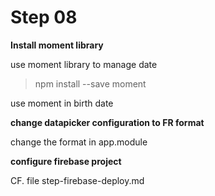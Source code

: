 # Step 08

**Install moment library**

use moment library to manage date

>npm install --save moment

use moment in birth date

**change datapicker configuration to FR format**

change the format in app.module

**configure firebase project**

CF. file step-firebase-deploy.md

